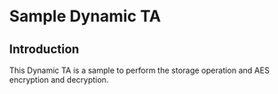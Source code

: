 # Sample Dynamic TA

## Introduction
This Dynamic TA is a sample to perform the storage operation and AES encryption and decryption.
